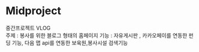 # Midproject
중간프로젝트 VLOG
<br>
주제 : 봉사를 위한 블로그 형태의 홈페이지
기능 : 자유게시판 , 카카오페이를 연동한 펀딩 기능, 다음 맵 api를 연동한 보육원,봉사시설 검색기능
